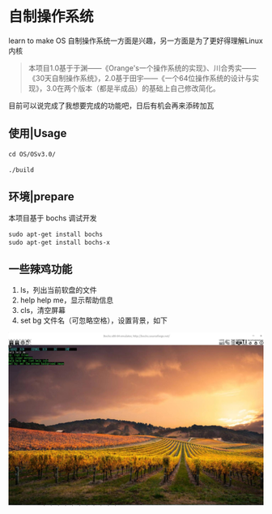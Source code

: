 # 自制操作系统
learn to make OS
自制操作系统一方面是兴趣，另一方面是为了更好得理解Linux内核

> 本项目1.0基于于渊——《Orange's一个操作系统的实现》、川合秀实——《30天自制操作系统》，2.0基于田宇——《一个64位操作系统的设计与实现》，3.0在两个版本（都是半成品）的基础上自己修改简化。

目前可以说完成了我想要完成的功能吧，日后有机会再来添砖加瓦

## 使用|Usage

`cd OS/OSv3.0/`

`./build`

## 环境|prepare

本项目基于 bochs 调试开发

```
sudo apt-get install bochs
sudo apt-get install bochs-x
```

## 一些辣鸡功能

1. ls，列出当前软盘的文件
2. help help me，显示帮助信息
3. cls，清空屏幕
4. set bg 文件名（可忽略空格），设置背景，如下

![](./截图录屏_选择区域_20200512131904.jpg)
